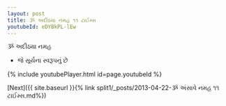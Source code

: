 ```yaml
---
layout: post
title: ૐ અદીઠ્યા નમહ ૧૧ ટાઈમ્સ
youtubeId: eDYBkPL-lEw
---
```

 
 
 ૐ અદીઠ્યા નમહ  
 
 -  જે સૂર્યના સ્વરૂપનું છે 
 
  
 
  
 
 
 
 
 
 


{% include youtubePlayer.html id=page.youtubeId %}
 
[Next]({{ site.baseurl }}{% link  split1/_posts/2013-04-22-ૐ અંસાવે નમહ ૧૧ ટાઈમ્સ.md%})
 
